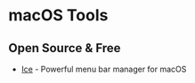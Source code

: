 # macOS Tools


## Open Source & Free
- [Ice](https://github.com/jordanbaird/Ice) - Powerful menu bar manager for macOS
